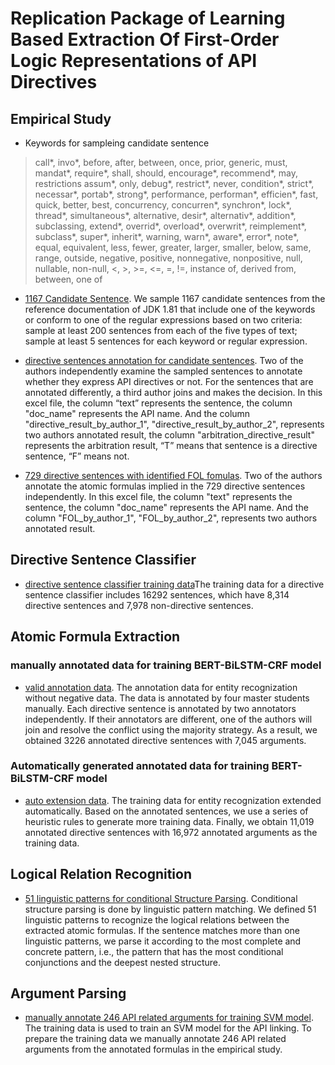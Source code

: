 # Replication Package of Learning Based Extraction Of First-Order Logic Representations of API Directives

## Empirical Study

- Keywords for sampleing candidate sentence
> call*, invo*, before, after, between, once, prior, generic, must, mandat*, require*, shall, should, encourage*, recommend*, may, restrictions assum*, only, debug*, restrict*, never, condition*, strict*, necessar*, portab*, strong*, performance, performan*, efficien*, fast, quick, better, best, concurrency, concurren*, synchron*, lock*, thread*, simultaneous*, alternative, desir*, alternativ*, addition*, subclassing, extend*, overrid*, overload*, overwrit*, reimplement*, subclass*, super*, inherit*, warning, warn*, aware*, error*, note*, equal, equivalent, less, fewer, greater, larger, smaller, below, same, range, outside, negative, positive, nonnegative, nonpositive, null, nullable, non-null, <, >, >=, <=, =, !=, instance of, derived from, between, one of

- [1167 Candidate Sentence](https://github.com/APIDirective/APIDirective.github.io/blob/master/empirical_research/1167_Candidate_Sentences.xlsx). We sample 1167 candidate sentences from the reference documentation of JDK 1.81 that include one of the keywords or conform to one of the regular expressions based on two criteria: sample at least 200 sentences from each of the five types of text; sample at least 5 sentences for each keyword or regular expression. 

- [directive sentences annotation for candidate sentences](https://github.com/APIDirective/APIDirective.github.io/blob/master/empirical_research/directive_sentences_annotation_for_candidate_sentences.xlsx). Two of the authors independently examine the sampled sentences to annotate whether they express API directives or not. For the sentences that are annotated differently, a third author joins and makes the decision. In this excel file, the column “text” represents the sentence, the column "doc_name" represents the API name. And the column "directive_result_by_author_1", "directive_result_by_author_2",  represents two authors annotated result, the column "arbitration_directive_result" represents the arbitration result, “T” means that sentence is a directive sentence, “F” means not.

- [729 directive sentences with identified FOL fomulas](https://github.com/APIDirective/APIDirective.github.io/blob/master/empirical_research/729_directive_sentences_with_identified_FOL_fomulas.xlsx). Two of the authors annotate the atomic formulas implied in the 729 directive sentences independently. In this excel file, the column "text" represents the sentence, the column "doc_name" represents the API name. And the column "FOL_by_author_1", "FOL_by_author_2", represents two authors annotated result.

## Directive Sentence Classifier
- [directive sentence classifier training data](https://github.com/APIDirective/APIDirective.github.io/blob/master/fast_text/classifier_train_data.txt)The training data for a directive sentence classifier includes 16292 sentences, which have 8,314 directive sentences and 7,978 non-directive sentences. 

## Atomic Formula Extraction

### manually annotated data for training BERT-BiLSTM-CRF model
- [valid annotation data](https://github.com/APIDirective/APIDirective.github.io/blob/master/entity_recognization/valid.json). The annotation data for entity recognization without negative data. The data is annotated by four master students manually. Each directive sentence is annotated by two annotators independently. If their annotators
are different, one of the authors will join and resolve the conflict using the majority strategy. As a result, we obtained 3226 annotated directive sentences with 7,045 arguments.

### Automatically generated annotated data for training BERT-BiLSTM-CRF model
- [auto extension data](https://github.com/APIDirective/APIDirective.github.io/blob/master/entity_recognization/train_data.json). The training data for entity recognization extended automatically. Based on the annotated sentences, we use a series of heuristic rules to generate more training data. Finally, we obtain 11,019 annotated directive sentences with 16,972 annotated arguments as the training data.

## Logical Relation Recognition
- [51 linguistic patterns for conditional Structure Parsing](https://github.com/APIDirective/APIDirective.github.io/blob/master/entity_linking/sentence_pattern.xlsx). Conditional structure parsing is done by linguistic pattern matching. We defined 51 linguistic patterns to recognize the logical relations between the extracted atomic formulas. If the sentence matches more than one linguistic patterns, we parse it according to the most complete and concrete pattern, i.e., the pattern that has the most conditional conjunctions and the deepest nested structure.

## Argument Parsing
- [manually annotate 246 API related arguments for training SVM model](https://github.com/APIDirective/APIDirective.github.io/blob/master/entity_linking/manually_annotate_246_API_related_arguments_for_training_SVM_model.json). The training data is used to train an SVM model for the API linking. To prepare the training data we manually annotate 246 API related arguments from the annotated formulas in the empirical study.
